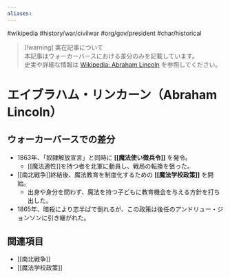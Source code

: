 ```yaml
---
aliases:
---
```

#wikipedia #history/war/civilwar #org/gov/president #char/historical  

> [!warning] 実在記事について  
> 本記事はウォーカーバースにおける差分のみを記載しています。  
> 史実や詳細な情報は [Wikipedia: Abraham Lincoln](https://ja.wikipedia.org/wiki/エイブラハム・リンカーン) を参照してください。  

# エイブラハム・リンカーン（Abraham Lincoln）

## ウォーカーバースでの差分
- 1863年、「奴隷解放宣言」と同時に **[[魔法使い徴兵令]]** を発令。  
  - [[魔法適性]]を持つ者を北軍に動員し、戦局の転換を狙った。  
- [[南北戦争]]終結後、魔法教育を制度化するための **[[魔法学校政策]]** を開始。  
  - 出身や身分を問わず、魔法を持つ子どもに教育機会を与える方針を打ち出した。  
- 1865年、暗殺により志半ばで倒れるが、この政策は後任のアンドリュー・ジョンソンに引き継がれた。  

## 関連項目
- [[南北戦争]]  
- [[魔法学校政策]]  
